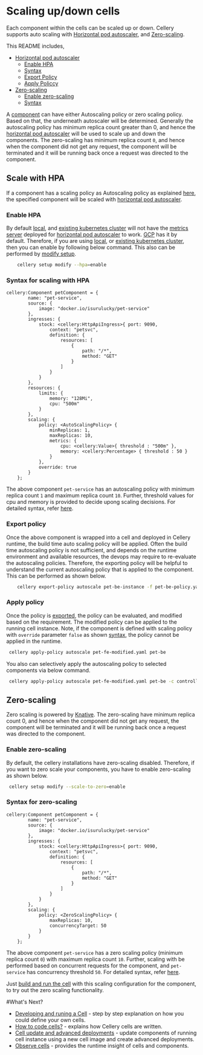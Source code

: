 # Scaling up/down cells
Each component within the cells can be scaled up or down. Cellery supports auto scaling with [Horizontal pod autoscaler](#scale-with-hpa), 
and [Zero-scaling](#zero-scaling).

This README includes,
* [Horizontal pod autoscaler](#scale-with-hpa)
    * [Enable HPA](#enable-hpa)
    * [Syntax](#syntax-for-scaling-with-hpa)
    * [Export Policy](#export-policy)
    * [Apply Policcy](#apply-policy)
* [Zero-scaling](#zero-scaling)
    * [Enable zero-scaling](#enable-zero-scaling)
    * [Syntax](#syntax-for-zero-scaling)

A [component](https://github.com/wso2-cellery/spec/tree/master#component) can have either Autoscaling policy or zero scaling policy. Based on that, the underneath autoscaler will be determined. 
Generally the autoscaling policy has minimum replica count greater than 0, and hence the [horizontal pod autoscaler](https://kubernetes.io/docs/tasks/run-application/horizontal-pod-autoscale/)
will be used to scale up and down the components. The zero-scaling has minimum replica count `0`, and hence when the 
component did not get any request, the component will be terminated and it will be running back once a request was directed to the component. 

## Scale with HPA
If a component has a scaling policy as Autoscaling policy as explained [here](cellery-syntax.md#autoscaling), the specified 
component will be scaled with [horizontal pod autoscaler](https://kubernetes.io/docs/tasks/run-application/horizontal-pod-autoscale/). 

### Enable HPA
By default [local](setup/local-setup.md), and [existing kubernetes cluster](setup/existing-cluster.md) will not have the 
[metrics server](https://github.com/kubernetes-incubator/metrics-server) deployed for 
[horizontal pod autoscaler](https://kubernetes.io/docs/tasks/run-application/horizontal-pod-autoscale/) to work. [GCP](setup/gcp-setup.md) has it by default.
Therefore, if you are using [local](setup/local-setup.md), or [existing kubernetes cluster](setup/existing-cluster.md), 
then you can enable by following below command. This also can be performed by [modify setup](setup/modify-setup.md).

```bash
    cellery setup modify --hpa=enable
```

### Syntax for scaling with HPA
```ballerina
cellery:Component petComponent = {
        name: "pet-service",
        source: {
            image: "docker.io/isurulucky/pet-service"
        },
        ingresses: {
            stock: <cellery:HttpApiIngress>{ port: 9090,
                context: "petsvc",
                definition: {
                    resources: [
                        {
                            path: "/*",
                            method: "GET"
                        }
                    ]
                }
            }
        },
        resources: {
            limits: {
                memory: "128Mi",
                cpu: "500m"
            }
        },
        scaling: {
            policy: <AutoScalingPolicy> {
                minReplicas: 1,
                maxReplicas: 10,
                metrics: {
                    cpu: <cellery:Value>{ threshold : "500m" },
                    memory: <cellery:Percentage> { threshold : 50 }
                }
            },
            override: true
        }
    };
```

The above component `pet-service` has an autoscaling policy with minimum replica count `1` and maximum replica count `10`. 
Further, threshold values for cpu and memory is provided to decide upong scaling decisions. For detailed syntax, refer [here](cellery-syntax.md).

### Export policy
Once the above component is wrapped into a cell and deployed in Cellery runtime, the build time auto scaling policy will be applied. 
Often the build time autoscaling policy is not sufficient, and depends on the runtime environment and available resources, 
the devops may require to re-evaluate the autoscaling policies. Therefore, the exporting policy will be helpful to understand the 
current autoscaling policy that is applied to the component. This can be performed as shown below.
```bash
    cellery export-policy autoscale pet-be-instance -f pet-be-policy.yaml
```
  
### Apply policy
Once the policy is [exported](#export-policy), the policy can be evaluated, and modified based on the requirement. The 
modified policy can be applied to the running cell instance. Note, if the component is defined with scaling policy with 
`override` parameter `false` as shown [syntax](#syntax), the policy cannot be applied in the runtime. 
```bash
 cellery apply-policy autoscale pet-fe-modified.yaml pet-be
```

You also can selectively apply the autoscaling policy to selected components via below command. 
```bash
 cellery apply-policy autoscale pet-fe-modified.yaml pet-be -c controller, catalog
```

## Zero-scaling
Zero scaling is powered by [Knative](https://knative.dev/v0.6-docs/). The zero-scaling have minimum replica count 0, and hence when the 
component did not get any request, the component will be terminated and it will be running back once a request was directed to the component. 

### Enable zero-scaling
By default, the cellery installations have zero-scaling disabled. Therefore, if you want to zero scale your components, 
you have to enable zero-scaling as shown below.
```bash
 cellery setup modify --scale-to-zero=enable
``` 

### Syntax for zero-scaling
```ballerina
cellery:Component petComponent = {
        name: "pet-service",
        source: {
            image: "docker.io/isurulucky/pet-service"
        },
        ingresses: {
            stock: <cellery:HttpApiIngress>{ port: 9090,
                context: "petsvc",
                definition: {
                    resources: [
                        {
                            path: "/*",
                            method: "GET"
                        }
                    ]
                }
            }
        },
        scaling: {
            policy: <ZeroScalingPolicy> {
                maxReplicas: 10,
                concurrencyTarget: 50
            }
        }
    };
```
The above component `pet-service` has a zero scaling policy (minimum replica count `0`) with maximum replica count `10`. 
Further, scaling with be performed based on concurrent requests for the component, and `pet-service` has concurrency threshold `50`.
For detailed syntax, refer [here](cellery-syntax.md).  

Just [build and run the cell](writing-a-cell.md) with this scaling configuration for the component, to try out the zero scaling functionality. 

#What's Next?
- [Developing and runing a Cell](writing-a-cell.md) - step by step explanation on how you could define your own cells.
- [How to code cells?](cellery-syntax.md) - explains how Cellery cells are written.
- [Cell update and advanced deployments](cell-update-and-adv-deployment.md) - update components of running cell instance using a new cell image and create advanced deployments.
- [Observe cells](cellery-observability.md) - provides the runtime insight of cells and components.


